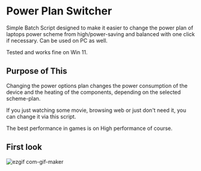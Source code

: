 # Power Plan Switcher

Simple Batch Script designed to make it easier to change the power plan of laptops 
power scheme from high/power-saving and balanced with one click if necessary.
Can be used on PC as well. 

Tested and works fine on Win 11.

## Purpose of This

Changing the power options plan changes the power consumption of the device and 
the heating of the components, depending on the selected scheme-plan. 

If you just watching some movie, browsing web or just don't need it, you can change it 
via this script. 

The best performance in games is on High performance of course.

## First look
![ezgif com-gif-maker](https://user-images.githubusercontent.com/85984736/131456494-eba83cc4-7e5f-4848-9218-baa43c712727.gif)

